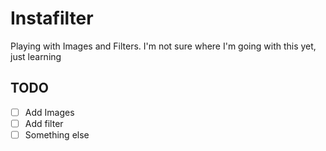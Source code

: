 # Instafilter
Playing with Images and Filters. I'm not sure where I'm going with this yet, just learning

## TODO
 - [ ] Add Images
 - [ ] Add filter
 - [ ] Something else
